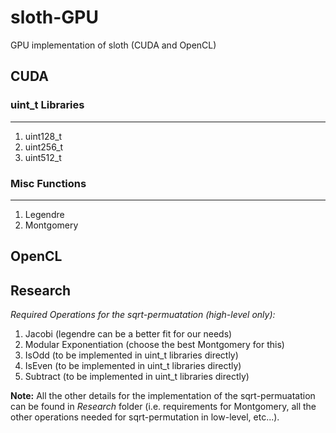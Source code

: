 # sloth-GPU
GPU implementation of sloth (CUDA and OpenCL)


## CUDA

### uint_t Libraries
---
1. uint128_t
2. uint256_t
3. uint512_t

### Misc Functions
---
1. Legendre
2. Montgomery


## OpenCL


## Research

*Required Operations for the sqrt-permuatation (high-level only):*
1. Jacobi (legendre can be a better fit for our needs)
2. Modular Exponentiation (choose the best Montgomery for this)
3. IsOdd (to be implemented in uint_t libraries directly)
4. IsEven (to be implemented in uint_t libraries directly)
5. Subtract (to be implemented in uint_t libraries directly)

**Note:** All the other details for the implementation of the sqrt-permuatation can be found in *Research* folder (i.e. requirements for Montgomery, all the other operations needed for sqrt-permutation in low-level, etc...).